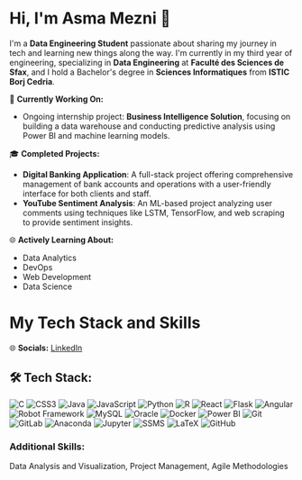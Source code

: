 # Hi, I'm Asma Mezni 👋

I'm a **Data Engineering Student** passionate about sharing my journey in tech and learning new things along the way. I'm currently in my third year of engineering, specializing in **Data Engineering** at **Faculté des Sciences de Sfax**, and I hold a Bachelor's degree in **Sciences Informatiques** from **ISTIC Borj Cedria**.

🌸 **Currently Working On:**  
- Ongoing internship project: **Business Intelligence Solution**, focusing on building a data warehouse and conducting predictive analysis using Power BI and machine learning models.

🎓 **Completed Projects:**  
- **Digital Banking Application**: A full-stack project offering comprehensive management of bank accounts and operations with a user-friendly interface for both clients and staff.  
- **YouTube Sentiment Analysis**: An ML-based project analyzing user comments using techniques like LSTM, TensorFlow, and web scraping to provide sentiment insights.

🌐 **Actively Learning About:**  
- Data Analytics  
- DevOps  
- Web Development  
- Data Science  

# My Tech Stack and Skills

🌐 **Socials:** [LinkedIn](https://www.linkedin.com/in/asma-mezni-55233322a/) 

## 🛠️ Tech Stack: 
![C](https://img.shields.io/badge/C-00599C?style=for-the-badge&logo=c&logoColor=white) ![CSS3](https://img.shields.io/badge/CSS3-1572B6?style=for-the-badge&logo=css3&logoColor=white) ![Java](https://img.shields.io/badge/Java-007396?style=for-the-badge&logo=java&logoColor=white) ![JavaScript](https://img.shields.io/badge/JavaScript-F7DF1E?style=for-the-badge&logo=javascript&logoColor=black) ![Python](https://img.shields.io/badge/Python-3776AB?style=for-the-badge&logo=python&logoColor=white) ![R](https://img.shields.io/badge/R-276DC3?style=for-the-badge&logo=r&logoColor=white) ![React](https://img.shields.io/badge/React-61DAFB?style=for-the-badge&logo=react&logoColor=black) ![Flask](https://img.shields.io/badge/Flask-000000?style=for-the-badge&logo=flask&logoColor=white) ![Angular](https://img.shields.io/badge/Angular-DD0031?style=for-the-badge&logo=angular&logoColor=white) ![Robot Framework](https://img.shields.io/badge/Robot%20Framework-1E90FF?style=for-the-badge&logo=robotframework&logoColor=white) ![MySQL](https://img.shields.io/badge/MySQL-4479A1?style=for-the-badge&logo=mysql&logoColor=white) ![Oracle](https://img.shields.io/badge/Oracle-F80000?style=for-the-badge&logo=oracle&logoColor=white) ![Docker](https://img.shields.io/badge/Docker-2496ED?style=for-the-badge&logo=docker&logoColor=white) ![Power BI](https://img.shields.io/badge/Power%20BI-F2C811?style=for-the-badge&logo=powerbi&logoColor=black) ![Git](https://img.shields.io/badge/Git-F05032?style=for-the-badge&logo=git&logoColor=white) ![GitLab](https://img.shields.io/badge/GitLab-330F63?style=for-the-badge&logo=gitlab&logoColor=white) ![Anaconda](https://img.shields.io/badge/Anaconda-44BFC7?style=for-the-badge&logo=anaconda&logoColor=white) ![Jupyter](https://img.shields.io/badge/Jupyter-F37626?style=for-the-badge&logo=jupyter&logoColor=white) ![SSMS](https://img.shields.io/badge/SSMS-5B5B5B?style=for-the-badge&logo=microsoftsqlserver&logoColor=white) ![LaTeX](https://img.shields.io/badge/LaTeX-008080?style=for-the-badge&logo=latex&logoColor=white) ![GitHub](https://img.shields.io/badge/GitHub-181717?style=for-the-badge&logo=github&logoColor=white) 
### Additional Skills:
Data Analysis and Visualization, Project Management, Agile Methodologies
